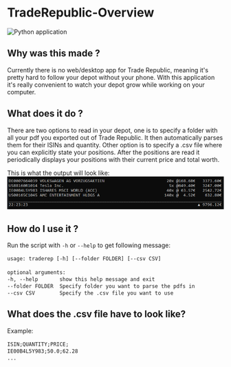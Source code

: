 # TradeRepublic-Overview

![Python application](https://github.com/Giebisch/TradeRepublic-Overview/workflows/Python%20application/badge.svg)

## Why was this made ?

Currently there is no web/desktop app for Trade Republic, meaning it's pretty hard to follow your depot without your phone. With this application
it's really convenient to watch your depot grow while working on your computer.

## What does it do ?

There are two options to read in your depot, one is to specify a folder with all your pdf you exported out of Trade Republic. It then automatically
parses them for their ISINs and quantity. Other option is to specify a .csv file where you can explicitly state your positions. After the positions are read
it periodically displays your positions with their current price and total worth.

This is what the output will look like:
![Example](doc/example_output.png)

## How do I use it ?

Run the script with `-h` or `--help` to get following message:

    usage: traderep [-h] [--folder FOLDER] [--csv CSV]

    optional arguments:
    -h, --help       show this help message and exit
    --folder FOLDER  Specify folder you want to parse the pdfs in
    --csv CSV        Specify the .csv file you want to use

## What does the .csv file have to look like?

Example:

    ISIN;QUANTITY;PRICE;
    IE00B4L5Y983;50.0;62.28
    ...